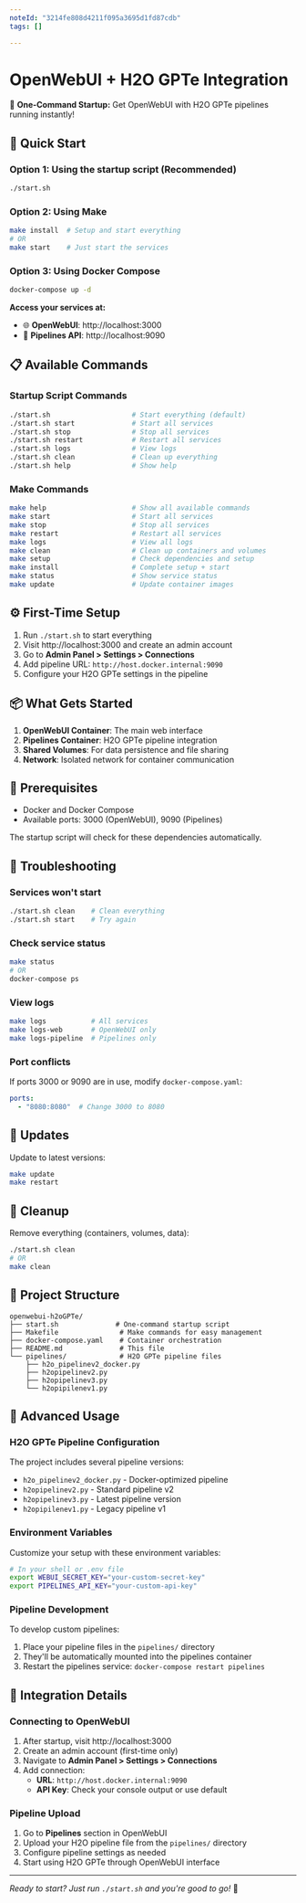 ```yaml
---
noteId: "3214fe808d4211f095a3695d1fd87cdb"
tags: []

---
```


# OpenWebUI + H2O GPTe Integration

🚀 **One-Command Startup:** Get OpenWebUI with H2O GPTe pipelines running instantly!

## 🎯 Quick Start

### Option 1: Using the startup script (Recommended)

```bash
./start.sh
```

### Option 2: Using Make

```bash
make install  # Setup and start everything
# OR
make start    # Just start the services
```

### Option 3: Using Docker Compose

```bash
docker-compose up -d
```

**Access your services at:**

- 🌐 **OpenWebUI**: http://localhost:3000
- 🔧 **Pipelines API**: http://localhost:9090

## 📋 Available Commands

### Startup Script Commands

```bash
./start.sh                    # Start everything (default)
./start.sh start              # Start all services
./start.sh stop               # Stop all services  
./start.sh restart            # Restart all services
./start.sh logs               # View logs
./start.sh clean              # Clean up everything
./start.sh help               # Show help
```

### Make Commands

```bash
make help                     # Show all available commands
make start                    # Start all services
make stop                     # Stop all services
make restart                  # Restart all services
make logs                     # View all logs
make clean                    # Clean up containers and volumes
make setup                    # Check dependencies and setup
make install                  # Complete setup + start
make status                   # Show service status
make update                   # Update container images
```

## ⚙️ First-Time Setup

1. Run `./start.sh` to start everything
2. Visit http://localhost:3000 and create an admin account
3. Go to **Admin Panel > Settings > Connections**
4. Add pipeline URL: `http://host.docker.internal:9090`
5. Configure your H2O GPTe settings in the pipeline

## 📦 What Gets Started

1. **OpenWebUI Container**: The main web interface
2. **Pipelines Container**: H2O GPTe pipeline integration
3. **Shared Volumes**: For data persistence and file sharing
4. **Network**: Isolated network for container communication

## 🔧 Prerequisites

- Docker and Docker Compose
- Available ports: 3000 (OpenWebUI), 9090 (Pipelines)

The startup script will check for these dependencies automatically.

## 🐛 Troubleshooting

### Services won't start

```bash
./start.sh clean    # Clean everything
./start.sh start    # Try again
```

### Check service status

```bash
make status
# OR
docker-compose ps
```

### View logs

```bash
make logs           # All services
make logs-web       # OpenWebUI only
make logs-pipeline  # Pipelines only
```

### Port conflicts

If ports 3000 or 9090 are in use, modify `docker-compose.yaml`:

```yaml
ports:
  - "8080:8080"  # Change 3000 to 8080
```

## 🔄 Updates

Update to latest versions:

```bash
make update
make restart
```

## 🛑 Cleanup

Remove everything (containers, volumes, data):

```bash
./start.sh clean
# OR
make clean
```

## 📁 Project Structure

```text
openwebui-h2oGPTe/
├── start.sh              # One-command startup script
├── Makefile               # Make commands for easy management  
├── docker-compose.yaml    # Container orchestration
├── README.md              # This file
└── pipelines/             # H2O GPTe pipeline files
    ├── h2o_pipelinev2_docker.py
    ├── h2opipelinev2.py
    ├── h2opipelinev3.py
    └── h2opipilenev1.py
```

## 📖 Advanced Usage

### H2O GPTe Pipeline Configuration

The project includes several pipeline versions:

- `h2o_pipelinev2_docker.py` - Docker-optimized pipeline
- `h2opipelinev2.py` - Standard pipeline v2
- `h2opipelinev3.py` - Latest pipeline version
- `h2opipilenev1.py` - Legacy pipeline v1

### Environment Variables

Customize your setup with these environment variables:

```bash
# In your shell or .env file
export WEBUI_SECRET_KEY="your-custom-secret-key"
export PIPELINES_API_KEY="your-custom-api-key"
```

### Pipeline Development

To develop custom pipelines:

1. Place your pipeline files in the `pipelines/` directory
2. They'll be automatically mounted into the pipelines container
3. Restart the pipelines service: `docker-compose restart pipelines`

## 🔗 Integration Details

### Connecting to OpenWebUI

1. After startup, visit http://localhost:3000
2. Create an admin account (first-time only)
3. Navigate to **Admin Panel > Settings > Connections**
4. Add connection:
   - **URL**: `http://host.docker.internal:9090`
   - **API Key**: Check your console output or use default

### Pipeline Upload

1. Go to **Pipelines** section in OpenWebUI
2. Upload your H2O pipeline file from the `pipelines/` directory
3. Configure pipeline settings as needed
4. Start using H2O GPTe through OpenWebUI interface

---

*Ready to start? Just run `./start.sh` and you're good to go!* 🎉